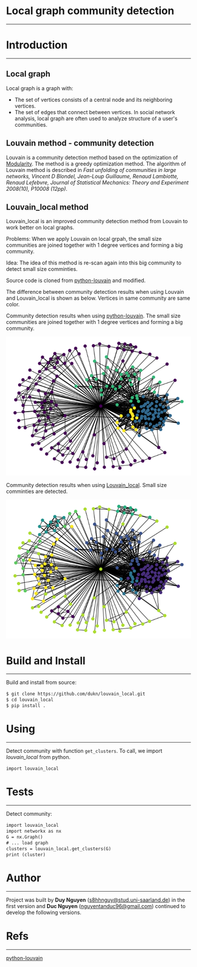 # Local graph community detection
---

# Introduction
---
## Local graph
Local graph is a graph with: 
- The set of vertices consists of a central node and its neighboring vertices.
- The set of edges that connect between vertices.
In social network analysis, local graph are often used to analyze structure of a user's communities.

## Louvain method - community detection
Louvain is a community detection method based on the optimization of [Modularity](https://en.wikipedia.org/wiki/Modularity_%28networks%29). The method is a greedy optimization method.
The algorithm of Louvain method is described in _Fast unfolding of communities in large networks, Vincent D Blondel, Jean-Loup Guillaume, Renaud Lambiotte, Renaud Lefebvre, Journal of Statistical Mechanics: Theory and Experiment 2008(10), P10008 (12pp)_.

## Louvain_local method
Louvain_local is an improved community detection method from Louvain to work better on local graphs.

Problems: When we apply Louvain on local grpah, the small size communities are joined together with 1 degree vertices and forming a big community.

Idea: The idea of this method is re-scan again into this big community to detect small size comminties.

Source code is cloned from [python-louvain](https://github.com/taynaud/python-louvain) and modified.

The difference between community detection results when using Louvain and Louvain_local is shown as below. Vertices in same community are same color.

Community detection results when using [python-louvain](https://github.com/taynaud/python-louvain). The small size communities are joined together with 1 degree vertices and forming a big community.

![Louvain](images/Louvain_standard.png)

Community detection results when using [Louvain_local](https://github.com/dukn/louvain_local). Small size comminties are detected.

![Louvain](images/Louvain_local.png)
# Build and Install
---
Build and install from source:
```
$ git clone https://github.com/dukn/louvain_local.git
$ cd louvain_local
$ pip install .
```

# Using
---
Detect community with function `get_clusters`. To call, we import *louvain_local* from python.
```
import louvain_local
```
# Tests
---
Detect community:
```
import louvain_local
import networkx as nx
G = nx.Graph()
# ... load graph
clusters = louvain_local.get_clusters(G)
print (cluster)
```
# Author
---
Project was built by **Duy Nguyen** (s8hhnguy@stud.uni-saarland.de) in the first version and **Duc Nguyen** (nguyentanduc96@gmail.com) continued to develop the following versions.

# Refs
---
[python-louvain](https://github.com/taynaud/python-louvain)
